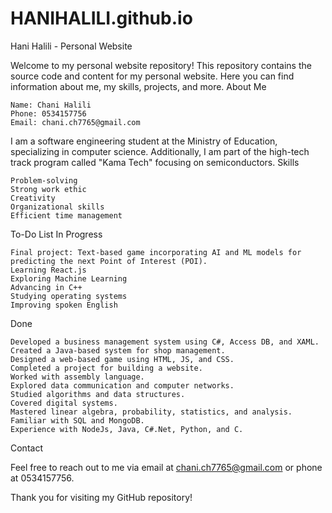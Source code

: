 # HANIHALILI.github.io
Hani Halili - Personal Website

Welcome to my personal website repository! This repository contains the source code and content for my personal website. Here you can find information about me, my skills, projects, and more.
About Me

    Name: Chani Halili
    Phone: 0534157756
    Email: chani.ch7765@gmail.com

I am a software engineering student at the Ministry of Education, specializing in computer science. Additionally, I am part of the high-tech track program called "Kama Tech" focusing on semiconductors.
Skills

    Problem-solving
    Strong work ethic
    Creativity
    Organizational skills
    Efficient time management

To-Do List
In Progress

    Final project: Text-based game incorporating AI and ML models for predicting the next Point of Interest (POI).
    Learning React.js
    Exploring Machine Learning
    Advancing in C++
    Studying operating systems
    Improving spoken English

Done

    Developed a business management system using C#, Access DB, and XAML.
    Created a Java-based system for shop management.
    Designed a web-based game using HTML, JS, and CSS.
    Completed a project for building a website.
    Worked with assembly language.
    Explored data communication and computer networks.
    Studied algorithms and data structures.
    Covered digital systems.
    Mastered linear algebra, probability, statistics, and analysis.
    Familiar with SQL and MongoDB.
    Experience with NodeJs, Java, C#.Net, Python, and C.

Contact

Feel free to reach out to me via email at chani.ch7765@gmail.com or phone at 0534157756.

Thank you for visiting my GitHub repository!
